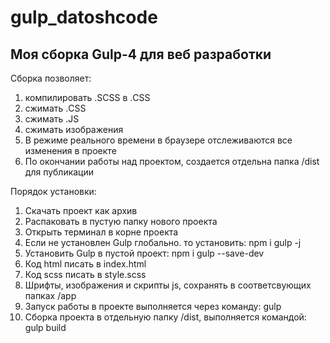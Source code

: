 # gulp_datoshcode

<h2>Моя сборка Gulp-4 для веб разработки</h2>

<p>Сборка позволяет: </p>
<ol>
  <li>компилировать .SCSS в .CSS</li>
  <li>сжимать .CSS</li>
  <li>сжимать .JS</li>
  <li>сжимать изображения</li>
  <li>В режиме реального времени в 
    браузере отслеживаются все изменения в проекте</li>
  <li>По окончании работы над проектом, создается отдельна 
    папка /dist для публикации </li>
</ol>  

<p>Порядок установки:</p>
<ol>
  <li>Скачать проект как архив</li>
  <li>Распаковать в пустую папку нового проекта</li>
  <li>Открыть терминал в корне проекта</li>
  <li>Если не установлен Gulp глобально. то установить: npm i gulp -j </li>
  <li>Установить Gulp в пустой проект: npm i gulp --save-dev</li>
  <li>Код html писать в index.html</li>
   <li>Код scss писать в style.scss</li>
   <li>Шрифты, изображения и скрипты js, сохранять в соответсвующих папках /app</li>
   <li>Запуск работы в проекте выполняется через команду: gulp</li>
   <li>Сборка проекта в отдельную папку /dist, выполняется командой: gulp build </li>
</ol>  
  
